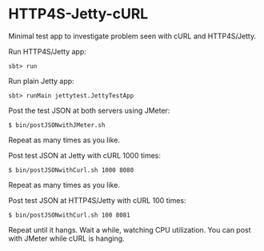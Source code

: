 # HTTP4S-Jetty-cURL

Minimal test app to investigate problem seen with cURL and HTTP4S/Jetty.

Run HTTP4S/Jetty app:

``sbt> run``

Run plain Jetty app:

``sbt> runMain jettytest.JettyTestApp``

Post the test JSON at both servers using JMeter:

``$ bin/postJSONwithJMeter.sh``

Repeat as many times as you like.

Post test JSON at Jetty with cURL 1000 times:

``$ bin/postJSONwithCurl.sh 1000 8080``

Repeat as many times as you like.

Post test JSON at HTTP4S/Jetty with cURL 100 times:

``$ bin/postJSONwithCurl.sh 100 8081``

Repeat until it hangs. Wait a while, watching CPU utilization. You can post with JMeter while cURL is hanging.
